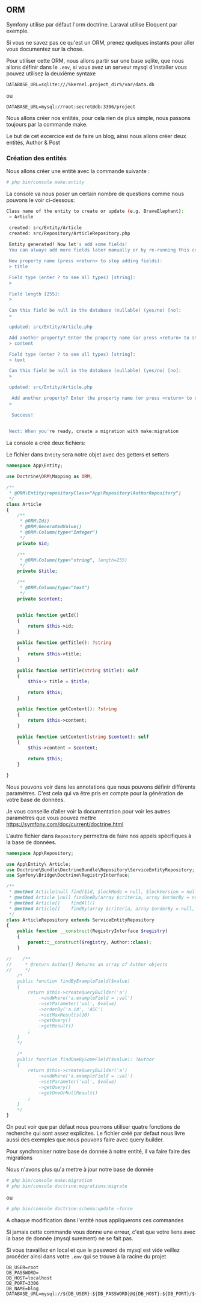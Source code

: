## ORM

Symfony utilise par défaut l'orm doctrine. Laraval utilise Eloquent par exemple.

Si vous ne savez pas ce qu'est un ORM, prenez quelques instants pour aller vous documentez sur la chose.

Pour utiliser cette ORM, nous allons partir sur une base sqlite, que nous allons définir dans le `.env`, si vous avez un serveur mysql d'installer vous pouvez utilisez la deuxième syntaxe 

```
DATABASE_URL=sqlite:///%kernel.project_dir%/var/data.db
```
ou

```
DATABASE_URL=mysql://root:secret@db:3306/project
```

Nous allons créer nos entités, pour cela rien de plus simple, nous passons toujours par la commande make.

Le but de cet excercice est de faire un blog, ainsi nous allons créer deux entités, Author & Post

### Création des entités
Nous allons créer une entité avec la commande suivante :

```bash
# php bin/console make:entity
```

La console va nous poser un certain nombre de questions comme nous pouvons le voir ci-dessous:

```bash
Class name of the entity to create or update (e.g. BraveElephant):
 > Article

 created: src/Entity/Article
 created: src/Repository/ArticleRepository.php
 
 Entity generated! Now let's add some fields!
 You can always add more fields later manually or by re-running this command.

 New property name (press <return> to stop adding fields):
 > title

 Field type (enter ? to see all types) [string]:
 > 

 Field length [255]:
 > 

 Can this field be null in the database (nullable) (yes/no) [no]:
 > 

 updated: src/Entity/Article.php

 Add another property? Enter the property name (or press <return> to stop adding fields):
 > content

 Field type (enter ? to see all types) [string]:
 > text

 Can this field be null in the database (nullable) (yes/no) [no]:
 > 

 updated: src/Entity/Article.php

  Add another property? Enter the property name (or press <return> to stop adding fields):
 >
           
  Success! 
           

 Next: When you're ready, create a migration with make:migration
```


La console a créé deux fichiers:

Le fichier dans `Entity` sera notre objet avec des getters et setters

```php
namespace App\Entity;

use Doctrine\ORM\Mapping as ORM;

/**
 * @ORM\Entity(repositoryClass="App\Repository\AuthorRepository")
 */
class Article
{
    /**
     * @ORM\Id()
     * @ORM\GeneratedValue()
     * @ORM\Column(type="integer")
     */
    private $id;

    /**
     * @ORM\Column(type="string", length=255)
     */
    private $title;

    /**
     * @ORM\Column(type="text")
     */
    private $content;


    public function getId()
    {
        return $this->id;
    }

    public function getTitle(): ?string
    {
        return $this->title;
    }

    public function setTitle(string $title): self
    {
        $this-> title = $title;

        return $this;
    }

    public function getContent(): ?string
    {
        return $this->content;
    }

    public function setContent(string $content): self
    {
        $this->content = $content;

        return $this;
    }

}
```


Nous pouvons voir dans les annotations que nous pouvons définir différents paramètres. C'est cela qui va être pris en compte pour la génération de votre base de données.

Je vous conseille d’aller voir la documentation pour voir les autres paramètres que vous pouvez mettre <https://symfony.com/doc/current/doctrine.html>

L’autre fichier dans `Repository` permettra de faire nos appels spécifiques à la base de données.

```php
namespace App\Repository;

use App\Entity\ Article;
use Doctrine\Bundle\DoctrineBundle\Repository\ServiceEntityRepository;
use Symfony\Bridge\Doctrine\RegistryInterface;

/**
 * @method Article|null find($id, $lockMode = null, $lockVersion = null)
 * @method Article |null findOneBy(array $criteria, array $orderBy = null)
 * @method Article[]    findAll()
 * @method Article[]    findBy(array $criteria, array $orderBy = null, $limit = null, $offset = null)
 */
class ArticleRepository extends ServiceEntityRepository
{
    public function __construct(RegistryInterface $registry)
    {
        parent::__construct($registry, Author::class);
    }

//    /**
//     * @return Author[] Returns an array of Author objects
//     */
    /*
    public function findByExampleField($value)
    {
        return $this->createQueryBuilder('a')
            ->andWhere('a.exampleField = :val')
            ->setParameter('val', $value)
            ->orderBy('a.id', 'ASC')
            ->setMaxResults(10)
            ->getQuery()
            ->getResult()
        ;
    }
    */

    /*
    public function findOneBySomeField($value): ?Author
    {
        return $this->createQueryBuilder('a')
            ->andWhere('a.exampleField = :val')
            ->setParameter('val', $value)
            ->getQuery()
            ->getOneOrNullResult()
        ;
    }
    */
}
```

On peut voir que par défaut nous pourrons utiliser quatre fonctions de recherche qui sont assez explicites. Le fichier créé par defaut nous livre aussi des exemples que nous pouvons faire avec query builder.

        
Pour synchroniser notre base de donnée à notre entité, il va faire faire des migrations

Nous n'avons plus qu'a mettre à jour notre base de donnée

```php
# php bin/console make:migration
# php bin/console doctrine:migrations:migrate 
```

ou 

```php
# php bin/console doctrine:schema:update —force
```

A chaque modification dans l'entité nous appliquerons ces commandes

Si jamais cette commande vous donne une erreur, c'est que votre liens avec la base de donnée (mysql surement) ne se fait pas.

Si vous travaillez en local et que le password de mysql est vide veillez procéder ainsi dans votre `.env` qui se trouve à la racine du projet

```
DB_USER=root
DB_PASSWORD=
DB_HOST=localhost
DB_PORT=3306
DB_NAME=blog
DATABASE_URL=mysql://${DB_USER}:${DB_PASSWORD}@${DB_HOST}:${DB_PORT}/${DB_NAME}
```
